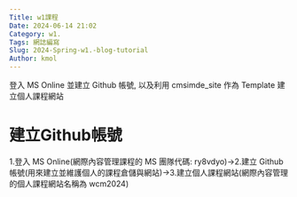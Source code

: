 ```yaml
---
Title: w1課程
Date: 2024-06-14 21:02
Category: w1.
Tags: 網誌編寫
Slug: 2024-Spring-w1.-blog-tutorial
Author: kmol
---
```


登入 MS Online 並建立 Github 帳號, 以及利用 cmsimde_site 作為 Template 建立個人課程網站

<!-- PELICAN_END_SUMMARY -->

# 建立Github帳號
1.登入 MS Online(網際內容管理課程的 MS 團隊代碼: ry8vdyo)→2.建立 Github 帳號(用來建立並維護個人的課程倉儲與網站)→3.建立個人課程網站(網際內容管理的個人課程網站名稱為 wcm2024)